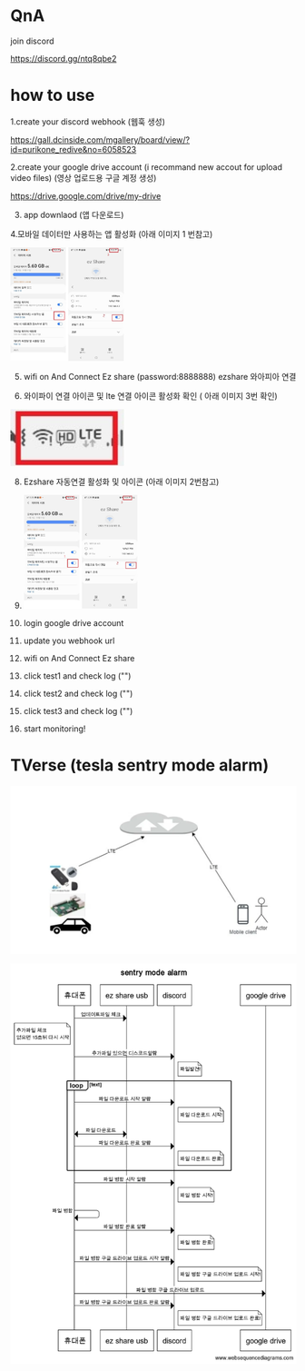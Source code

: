 # QnA

join discord

https://discord.gg/ntq8qbe2

# how to use

1.create your discord webhook (웹훅 생성)

https://gall.dcinside.com/mgallery/board/view/?id=purikone_redive&no=6058523

2.create your google drive account (i recommand new accout for upload video files) (영상 업로드용 구글 계정 생성)

https://drive.google.com/drive/my-drive

3. app downlaod (앱 다운로드)

4.모바일 데이터만 사용하는 앱 활성화 (아래 이미지 1 번참고)

<img src="https://github.com/perpet99/TVerse/blob/master/3.jpg" width="200" height="200">

5. wifi on And Connect Ez share (password:8888888)  ezshare 와아피아 연결

7. 와이파이 연결 아이콘 및 lte 연결 아이콘 활성화 확인 ( 아래 이미지 3번 확인)

<img src="https://github.com/perpet99/TVerse/blob/master/4.jpg" width="200" height="100">

8. Ezshare 자동연결 활성화 및 아이콘 (아래 이미지 2번참고)
9. <img src="https://github.com/perpet99/TVerse/blob/master/3.jpg" width="200" height="200">

4. login google drive account

5. update you webhook url

6. wifi on And Connect Ez share

7. click test1 and check log ("")

8. click test2 and check log ("")

9. click test3 and check log ("")
10. start monitoring!





# TVerse (tesla sentry mode alarm)

![image](https://github.com/perpet99/TVerse/blob/master/36e045cf063897c40055ab6ba3f81c60.jpg)

![image](https://github.com/perpet99/TVerse/blob/master/sentry_mode_alarm.png)


